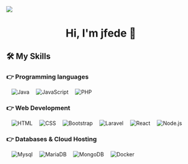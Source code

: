 <img src="https://jfede.com/portfolio/img/banner_github.png">

<div align="center"><h1>Hi, I'm jfede 👋</h1></div>

## 🛠️ My Skills
### 👉 Programming languages

<p align="left"> 
    &emsp;<img alt="Java" src="https://img.shields.io/badge/Java-%23ED8B00.svg?logo=openjdk&logoColor=white">
    &emsp;<img alt="JavaScript" src="https://img.shields.io/badge/JavaScript%20-%23F7DF1E.svg?logo=javascript&logoColor=black">
    &emsp;<img alt="PHP" src="https://img.shields.io/badge/PHP-%23777BB4.svg?logo=php&logoColor=white"/>


### 👉 Web Development
<p align="left"> 
  &emsp;<img alt="HTML" src="https://img.shields.io/badge/HTML5%20-%23E34F26.svg?logo=html5&logoColor=white">
  &emsp;<img alt="CSS" src="https://img.shields.io/badge/CSS%20-%231572B6.svg?logo=css3&logoColor=white">
  &emsp;<img alt="Bootstrap" src="https://img.shields.io/badge/Bootstrap-%23563D7C.svg?style=flat&logo=bootstrap&logoColor=white"/>
  &emsp;<img alt="Laravel" src="https://img.shields.io/badge/Laravel-%23FF2D20.svg?logo=laravel&logoColor=white">
  &emsp;<img alt="React" src="https://img.shields.io/badge/React-%2320232a.svg?logo=react&logoColor=%2361DAFB">
  &emsp;<img alt="Node.js" src="https://img.shields.io/badge/Node.js-6DA55F?logo=node.js&logoColor=white">
</p>

### 👉 Databases & Cloud Hosting
<p align="left">
  &emsp;<img alt="Mysql" src="https://img.shields.io/badge/MySQL-4479A1?logo=mysql&logoColor=fff">
  &emsp;<img alt="MariaDB" src="https://img.shields.io/badge/MariaDB-003545?logo=mariadb&logoColor=white">
  &emsp;<img alt="MongoDB" src="https://img.shields.io/badge/MongoDB-%234ea94b.svg?logo=mongodb&logoColor=white">
  &emsp;<img alt="Docker" src="https://img.shields.io/badge/Docker-2496ED?logo=docker&logoColor=fff">
  


